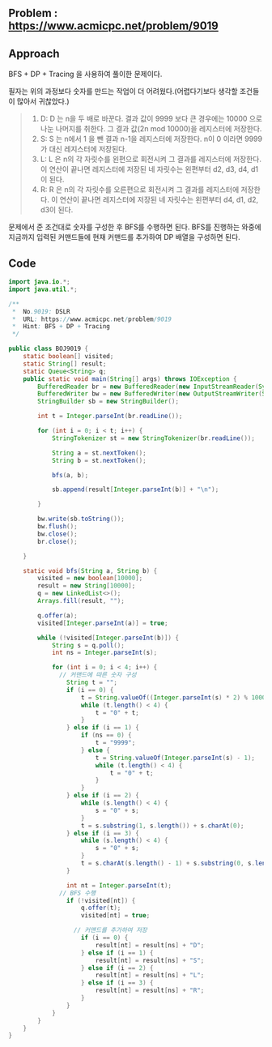 ## Problem : https://www.acmicpc.net/problem/9019

## Approach

BFS + DP + Tracing 을 사용하여 풀이한 문제이다.

필자는 위의 과정보다 숫자를 만드는 작업이 더 어려웠다.(어렵다기보다 생각할 조건들이 많아서 귀찮았다.)

> 1. D: D 는 n을 두 배로 바꾼다. 결과 값이 9999 보다 큰 경우에는 10000 으로 나눈 나머지를 취한다. 그 결과 값(2n mod 10000)을 레지스터에 저장한다.
> 2. S: S 는 n에서 1 을 뺀 결과 n-1을 레지스터에 저장한다. n이 0 이라면 9999 가 대신 레지스터에 저장된다.
> 3. L: L 은 n의 각 자릿수를 왼편으로 회전시켜 그 결과를 레지스터에 저장한다. 이 연산이 끝나면 레지스터에 저장된 네 자릿수는 왼편부터 d2, d3, d4, d1이 된다.
> 4. R: R 은 n의 각 자릿수를 오른편으로 회전시켜 그 결과를 레지스터에 저장한다. 이 연산이 끝나면 레지스터에 저장된 네 자릿수는 왼편부터 d4, d1, d2, d3이 된다.

문제에서 준 조건대로 숫자를 구성한 후 BFS를 수행하면 된다. BFS를 진행하는 와중에 지금까지 입력된 커맨드들에 현재 커맨드를 추가하여 DP 배열을 구성하면 된다.

## Code

```java
import java.io.*;
import java.util.*;

/**
 *  No.9019: DSLR
 *  URL: https://www.acmicpc.net/problem/9019
 *  Hint: BFS + DP + Tracing
 */

public class BOJ9019 {
    static boolean[] visited;
    static String[] result;
    static Queue<String> q;
    public static void main(String[] args) throws IOException {
        BufferedReader br = new BufferedReader(new InputStreamReader(System.in));
        BufferedWriter bw = new BufferedWriter(new OutputStreamWriter(System.out));
        StringBuilder sb = new StringBuilder();

        int t = Integer.parseInt(br.readLine());

        for (int i = 0; i < t; i++) {
            StringTokenizer st = new StringTokenizer(br.readLine());

            String a = st.nextToken();
            String b = st.nextToken();

            bfs(a, b);

            sb.append(result[Integer.parseInt(b)] + "\n");

        }

        bw.write(sb.toString());
        bw.flush();
        bw.close();
        br.close();

    }

    static void bfs(String a, String b) {
        visited = new boolean[10000];
        result = new String[10000];
        q = new LinkedList<>();
        Arrays.fill(result, "");

        q.offer(a);
        visited[Integer.parseInt(a)] = true;

        while (!visited[Integer.parseInt(b)]) {
            String s = q.poll();
            int ns = Integer.parseInt(s);

            for (int i = 0; i < 4; i++) {
              // 커맨드에 따른 숫자 구성
                String t = "";
                if (i == 0) {
                    t = String.valueOf((Integer.parseInt(s) * 2) % 10000);
                    while (t.length() < 4) {
                        t = "0" + t;
                    }
                } else if (i == 1) {
                    if (ns == 0) {
                        t = "9999";
                    } else {
                        t = String.valueOf(Integer.parseInt(s) - 1);
                        while (t.length() < 4) {
                            t = "0" + t;
                        }
                    }
                } else if (i == 2) {
                    while (s.length() < 4) {
                        s = "0" + s;
                    }
                    t = s.substring(1, s.length()) + s.charAt(0);
                } else if (i == 3) {
                    while (s.length() < 4) {
                        s = "0" + s;
                    }
                    t = s.charAt(s.length() - 1) + s.substring(0, s.length() - 1);
                }

                int nt = Integer.parseInt(t);
              // BFS 수행
                if (!visited[nt]) {
                    q.offer(t);
                    visited[nt] = true;

                  // 커맨드를 추가하여 저장
                    if (i == 0) {
                        result[nt] = result[ns] + "D";
                    } else if (i == 1) {
                        result[nt] = result[ns] + "S";
                    } else if (i == 2) {
                        result[nt] = result[ns] + "L";
                    } else if (i == 3) {
                        result[nt] = result[ns] + "R";
                    }
                }
            }
        }
    }
}
```


